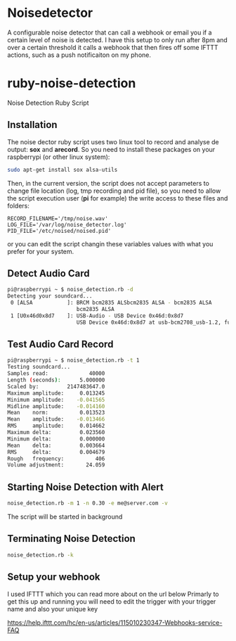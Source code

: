 # Noisedetector
A configurable noise detector that can call a webhook or email you if a certain level of noise is detected. I have this setup to only run after 8pm and over a certain threshold it calls a webhook that then fires off some IFTTT actions, such as a push notificaiton on my phone. 


ruby-noise-detection
====================

Noise Detection Ruby Script

Installation
------------
The noise dector ruby script uses two linux tool to record and analyse de
output: **sox** and **arecord**.
So you need to install these packages on your raspberrypi (or other linux
system):

```bash
sudo apt-get install sox alsa-utils
```

Then, in the current version, the script does not accept parameters to change
file location (log, tmp recording and pid file), so you need to allow the script
execution user (**pi** for example) the write access to these files and folders:

```
RECORD_FILENAME='/tmp/noise.wav'
LOG_FILE='/var/log/noise_detector.log'
PID_FILE='/etc/noised/noised.pid'
```

or you can edit the script changin these variables values with what you prefer
for your system.

Detect Audio Card
-----------------

```bash
pi@raspberrypi ~ $ noise_detection.rb -d
Detecting your soundcard...
 0 [ALSA           ]: BRCM bcm2835 ALSbcm2835 ALSA - bcm2835 ALSA
                      bcm2835 ALSA
 1 [U0x46d0x8d7    ]: USB-Audio - USB Device 0x46d:0x8d7
                      USB Device 0x46d:0x8d7 at usb-bcm2708_usb-1.2, full speed
```

Test Audio Card Record
----------------------
```bash
pi@raspberrypi ~ $ noise_detection.rb -t 1
Testing soundcard...
Samples read:             40000
Length (seconds):      5.000000
Scaled by:         2147483647.0
Maximum amplitude:     0.013245
Minimum amplitude:    -0.041565
Midline amplitude:    -0.014160
Mean    norm:          0.013523
Mean    amplitude:    -0.013466
RMS     amplitude:     0.014662
Maximum delta:         0.023560
Minimum delta:         0.000000
Mean    delta:         0.003664
RMS     delta:         0.004679
Rough   frequency:          406
Volume adjustment:       24.059
```

Starting Noise Detection with Alert
-----------------------------------
```bash
noise_detection.rb -m 1 -n 0.30 -e me@server.com -v
```
The script will be started in background

Terminating Noise Detection
---------------------------
```bash
noise_detection.rb -k
```
Setup your webhook
---------------------------
I used IFTTT which you can read more about on the url below
Primarly to get this up and running you will need to edit the trigger with your trigger name and also your unique key

https://help.ifttt.com/hc/en-us/articles/115010230347-Webhooks-service-FAQ


